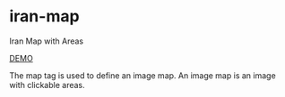 # iran-map
Iran Map with Areas

<a href="http://rezasanjari.com/iran-map" target="_blank">DEMO</a>

The map tag is used to define an image map. An image map is an image with clickable areas.

